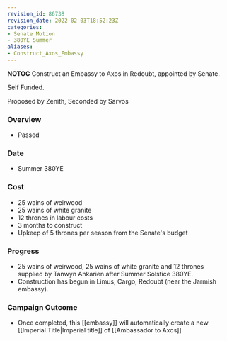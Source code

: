 ```yaml
---
revision_id: 86738
revision_date: 2022-02-03T18:52:23Z
categories:
- Senate Motion
- 380YE Summer
aliases:
- Construct_Axos_Embassy
---
```



__NOTOC__
Construct an Embassy to Axos in Redoubt, appointed by Senate.

Self Funded.

Proposed by Zenith, Seconded by Sarvos

### Overview
* Passed

### Date
* Summer 380YE

### Cost
* 25 wains of weirwood
* 25 wains of white granite
* 12 thrones in labour costs
* 3 months to construct
* Upkeep of 5 thrones per season from the Senate's budget

### Progress
* 25 wains of weirwood, 25 wains of white granite and 12 thrones supplied by Tanwyn Ankarien after Summer Solstice 380YE.
* Construction has begun in Limus, Cargo, Redoubt (near the Jarmish embassy).

### Campaign Outcome
* Once completed, this [[embassy]] will automatically create a new [[Imperial Title|Imperial title]] of [[Ambassador to Axos]]